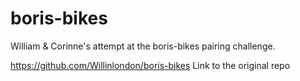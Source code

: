 # boris-bikes

William & Corinne's attempt at the boris-bikes pairing challenge.

https://github.com/Willinlondon/boris-bikes
Link to the original repo
